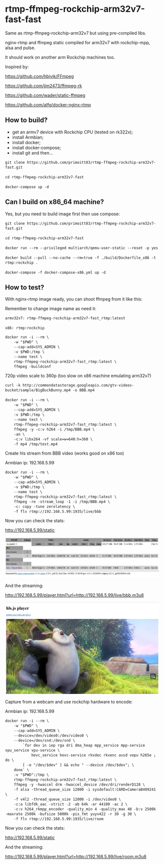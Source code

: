 # rtmp-ffmpeg-rockchip-arm32v7-fast-fast

Same as rtmp-ffmpeg-rockchip-arm32v7 but using pre-compiled libs.

nginx-rtmp and ffmpeg static compiled for arm32v7 with rockchip-mpp, alsa and pulse.

It should work on another arm Rockchip machines too.

Inspired by:

https://github.com/hbiyik/FFmpeg

https://github.com/jjm2473/ffmpeg-rk

https://github.com/wader/static-ffmpeg

https://github.com/alfg/docker-nginx-rtmp

## How to build?

- get an armv7 device with Rockchip CPU (tested on rk322x);
- install Armbian;
- install docker;
- install docker-compose;
- install git and then...

````
git clone https://github.com/primoitt83/rtmp-ffmpeg-rockchip-arm32v7-fast.git

cd rtmp-ffmpeg-rockchip-arm32v7-fast

docker-compose up -d
````

## Can I build on x86_64 machine?

Yes, but you need to build image first then use compose:

````
git clone https://github.com/primoitt83/rtmp-ffmpeg-rockchip-arm32v7-fast.git

cd rtmp-ffmpeg-rockchip-arm32v7-fast

docker run --rm --privileged multiarch/qemu-user-static --reset -p yes

docker build --pull --no-cache --rm=true -f ./build/Dockerfile_x86 -t rtmp:rockchip .

docker-compose -f docker-compose-x86.yml up -d
````

## How to test?

With nginx-rtmp image ready, you can shoot ffmpeg from it like this:

Remember to change image name as need it:

````
armv32v7: rtmp-ffmpeg-rockchip-arm32v7-fast_rtmp:latest

x86: rtmp:rockchip
````

````
docker run -i --rm \
    -w "$PWD" \
    --cap-add=SYS_ADMIN \
    -v $PWD:/tmp \
    --name test \
    rtmp-ffmpeg-rockchip-arm32v7-fast_rtmp:latest \
    ffmpeg -buildconf
````

720p video scale to 360p (too slow on x86 machine emulating arm32v7)
````
curl -k http://commondatastorage.googleapis.com/gtv-videos-bucket/sample/BigBuckBunny.mp4 -o BBB.mp4

docker run -i --rm \
    -w "$PWD" \
    --cap-add=SYS_ADMIN \
    -v $PWD:/tmp \
    --name test \
    rtmp-ffmpeg-rockchip-arm32v7-fast_rtmp:latest \
    ffmpeg -y -c:v h264 -i /tmp/BBB.mp4 \
    -an \
    -c:v libx264 -vf scale=w=640:h=360 \
    -f mp4 /tmp/test.mp4
````    

Create hls stream from BBB video (works good on x86 too)

Armbian ip: 192.168.5.99
````
docker run -i --rm \
    -w "$PWD" \
    --cap-add=SYS_ADMIN \
    -v $PWD:/tmp \
    --name test \
    rtmp-ffmpeg-rockchip-arm32v7-fast_rtmp:latest \
    ffmpeg -re -stream_loop -1 -i /tmp/BBB.mp4 \
    -c: copy -tune zerolatency \
    -f flv rtmp://192.168.5.99:1935/live/bbb
````  

Now you can check the stats:

http://192.168.5.99/static

![alt text](bbb1.jpg "Title")

And the streaming:

http://192.168.5.99/player.html?url=http://192.168.5.99/live/bbb.m3u8

![alt text](bbb2.jpg "Title")

Capture from a webcam and use rockchip hardware to encode:

Armbian ip: 192.168.5.99

````
docker run -i --rm \
    -w "$PWD" \
    --cap-add=SYS_ADMIN \
    --device=/dev/video0:/dev/video0 \
    --device=/dev/snd:/dev/snd \
        `for dev in iep rga dri dma_heap mpp_service mpp-service vpu_service vpu-service \
            hevc_service hevc-service rkvdec rkvenc avsd vepu h265e ; do \
        [ -e "/dev/$dev" ] && echo " --device /dev/$dev"; \
    done` \
    -v "$PWD":/tmp \
    rtmp-ffmpeg-rockchip-arm32v7-fast_rtmp:latest \
    ffmpeg -y -hwaccel drm -hwaccel_device /dev/dri/renderD128 \
    -f alsa -thread_queue_size 12000 -i sysdefault:CARD=CameraB409241 \
    -f v4l2 -thread_queue_size 12000 -i /dev/video0 \
    -c:a libfdk_aac -strict -2 -ab 64k -ar 44100 -ac 2 \
    -c:v h264_rkmpp_encoder -quality_min 4 -quality_max 48 -b:v 2500k -maxrate 2500k -bufsize 5000k -pix_fmt yuyv422 -r 30 -g 30 \
    -f flv rtmp://192.168.5.99:1935/live/room
````

Now you can check the stats:

http://192.168.5.99/static

And the streaming:

http://192.168.5.99/player.html?url=http://192.168.5.99/live/room.m3u8